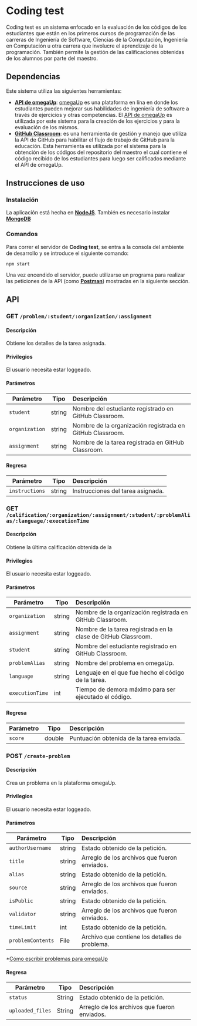 # Coding test

Coding test es un sistema enfocado en la evaluación de los códigos de los estudiantes que están en los primeros cursos de programación de las carreras de Ingeniería de Software, Ciencias de la Computación, Ingeniería en Computación u otra carrera que involucre el aprendizaje de la programación. También permite la gestión de las calificaciones obtenidas de los alumnos por parte del maestro.

## Dependencias

Este sistema utiliza las siguientes herramientas:

- **[API de omegaUp](https://github.com/omegaup/omegaup/wiki/REST-API)**: [omegaUp](https://omegaup.com) es una plataforma en lína en donde los estudiantes pueden mejorar sus habilidades de ingeniería de software a través de ejercicios y  otras competencias. El [API de omegaUp](https://github.com/omegaup/omegaup/wiki/REST-API) es utilizada por este sistema para la creación de los ejercicios y para la evaluación de los mismos.
- **[GitHub Classroom](https://classroom.github.com)**: es una herramienta de gestión y manejo que utiliza la API de GitHub para habilitar el flujo de trabajo de GitHub para la educación. Esta herramienta es utilizada por el sistema para la obtención de los códigos del repositorio del maestro el cual contiene el código recibido de los estudiantes para luego ser calificados mediante el API de omegaUp.

## Instrucciones de uso

### Instalación

La aplicación está hecha en **[NodeJS](https://nodejs.org/es/)**. También es necesario instalar **[MongoDB](https://docs.mongodb.com/manual/)** 

### Comandos

Para correr el servidor de **Coding test**, se entra a la consola del ambiente de desarrollo y se introduce el siguiente comando: 

```
npm start
```

Una vez encendido el servidor, puede utilizarse un programa para realizar las peticiones de la API (como **[Postman](https://www.postman.com)**) mostradas en la siguiente sección.

## API

### GET ```/problem/:student/:organization/:assignment```

#### Descripción
Obtiene los detalles de la tarea asignada.

#### Privilegios
El usuario necesita estar loggeado.

#### Parámetros
| Parámetro | Tipo   | Descripción |
| ------ |---------| :------|
| ```student``` | string | Nombre del estudiante registrado en GitHub Classroom. |
| ```organization```  | string | Nombre de la organización registrada en GitHub Classroom. |
| ```assignment``` | string | Nombre de la tarea registrada en GitHub Classroom. |

#### Regresa
| Parámetro | Tipo   | Descripción |
| ------ |---------| :------|
| ```instructions``` | string | Instrucciones del tarea asignada. |


### GET ```/calification/:organization/:assignment/:student/:problemAlias/:language/:executionTime```

#### Descripción
Obtiene la última calificación obtenida de la 

#### Privilegios
El usuario necesita estar loggeado.

#### Parámetros
| Parámetro | Tipo   | Descripción |
| ------ |---------| :------|
| ```organization``` | string | Nombre de la organización registrada en GitHub Classroom. |
| ```assignment```  | string | Nombre de la tarea registrada en la clase de GitHub Classroom. |
| ```student``` | string | Nombre del estudiante registrado en GitHub Classroom. |
| ```problemAlias``` | string | Nombre del problema en omegaUp. |
| ```language``` | string | Lenguaje en el que fue hecho el código de la tarea. |
| ```executionTime``` | int | Tiempo de demora máximo para ser ejecutado el código. |

#### Regresa
| Parámetro | Tipo   | Descripción |
| ------ |---------| :------|
| ```score``` | double | Puntuación obtenida de la tarea enviada. |

### POST ```/create-problem```

#### Descripción
Crea un problema en la plataforma omegaUp.

#### Privilegios
El usuario necesita estar loggeado.

#### Parámetros
| Parámetro | Tipo   | Descripción |
| ------ |---------| :------|
| ```authorUsername``` | string | Estado obtenido de la petición. |
| ```title```  | string | Arreglo de los archivos que fueron enviados. |
| ```alias``` | string | Estado obtenido de la petición. |
| ```source```  | string | Arreglo de los archivos que fueron enviados. |
| ```isPublic``` | string | Estado obtenido de la petición. |
| ```validator```  | string | Arreglo de los archivos que fueron enviados. |
| ```timeLimit``` | int | Estado obtenido de la petición. |
| ```problemContents```  | File | Archivo que contiene los detalles de problema. |

*[Cómo escribir problemas para omegaUp](https://github.com/omegaup/omegaup/wiki/Cómo-escribir-problemas-para-Omegaup)

#### Regresa
| Parámetro | Tipo   | Descripción |
| ------ |---------| :------|
| ```status``` | String | Estado obtenido de la petición. |
| ```uploaded_files```  | String | Arreglo de los archivos que fueron enviados. |
